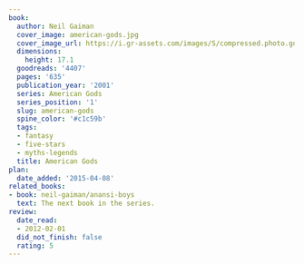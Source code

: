 ```yaml
---
book:
  author: Neil Gaiman
  cover_image: american-gods.jpg
  cover_image_url: https://i.gr-assets.com/images/S/compressed.photo.goodreads.com/books/1258417001l/4407._SX98_.jpg
  dimensions:
    height: 17.1
  goodreads: '4407'
  pages: '635'
  publication_year: '2001'
  series: American Gods
  series_position: '1'
  slug: american-gods
  spine_color: '#c1c59b'
  tags:
  - fantasy
  - five-stars
  - myths-legends
  title: American Gods
plan:
  date_added: '2015-04-08'
related_books:
- book: neil-gaiman/anansi-boys
  text: The next book in the series.
review:
  date_read:
  - 2012-02-01
  did_not_finish: false
  rating: 5
---
```

